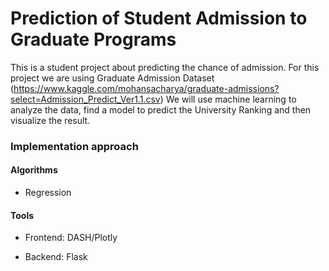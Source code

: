 # Prediction of Student Admission to Graduate Programs
This is a student project about predicting the chance of admission. For this project we are using Graduate Admission Dataset (https://www.kaggle.com/mohansacharya/graduate-admissions?select=Admission_Predict_Ver1.1.csv) We will use machine learning to analyze the data, find a model to predict the University Ranking and then visualize the result.
  
  
### Implementation approach  

#### Algorithms 

* Regression


#### Tools 

* Frontend: DASH/Plotly

* Backend: Flask

